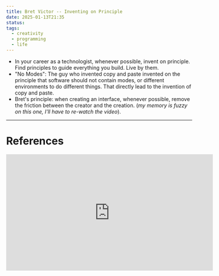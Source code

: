 ```yaml
---
title: Bret Victor -- Inventing on Principle
date: 2025-01-13T21:35
status: 
tags:
  - creativity
  - programming
  - life
---
```


* In your career as a technologist, whenever possible, invent on principle. Find principles to guide everything you build. Live by them.
* "No Modes": The guy who invented copy and paste invented on the principle that software should not contain modes, or different environments to do different things. That directly lead to the invention of copy and paste.
* Bret's principle: when creating an interface, whenever possible, remove the friction between the creator and the creation. (_my memory is fuzzy on this one, I'll have to re-watch the video_).

---
# References


<iframe width="560" height="315" src="https://www.youtube.com/embed/PUv66718DII?si=hFJqO7qHVQ95Ug79" title="YouTube video player" frameborder="0" allow="accelerometer; autoplay; clipboard-write; encrypted-media; gyroscope; picture-in-picture; web-share" referrerpolicy="strict-origin-when-cross-origin" allowfullscreen></iframe>